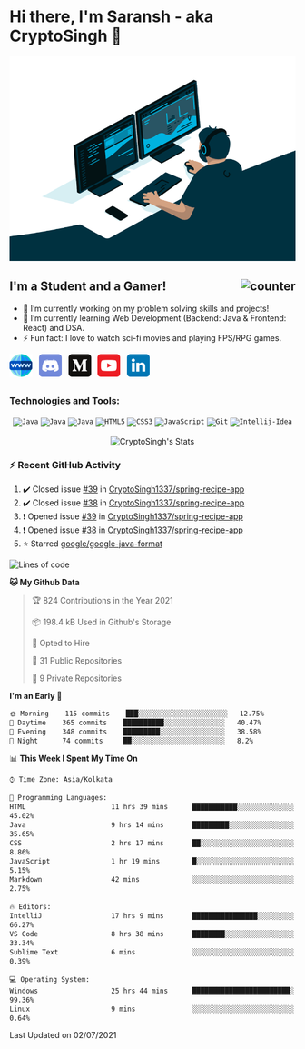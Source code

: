 # Hi there, I'm Saransh - aka CryptoSingh 👋

<div align="center">
<img src="https://github.com/CryptoSingh1337/CryptoSingh1337/blob/master/icons/code.gif" height="360px" width="640px" alt="gif"/>
</div>

## I'm a Student and a Gamer!<img src="https://komarev.com/ghpvc/?username=cryptosingh1337" alt="counter" align="right"/>

- 🔭 I’m currently working on my problem solving skills and projects!
- 🌱 I’m currently learning Web Development (Backend: Java & Frontend: React) and DSA.
- ⚡ Fun fact: I love to watch sci-fi movies and playing FPS/RPG games.

<a href="https://cryptosingh1337.github.io/" target="_blank"><img alt="website" height="40px" width="40px" src="./icons/world-wide-web.svg"/></a>&nbsp;&nbsp;
<a href="https://discord.gg/6efHuzv" target="_blank"><img alt="discord" height="40px" width="40px" src="https://raw.githubusercontent.com/edent/SuperTinyIcons/master/images/svg/discord.svg"/></a>&nbsp;&nbsp;
<a href="https://cryptosingh1337.medium.com/" target="_blank"><img alt="Medium" height="40px" width="40px" src="https://raw.githubusercontent.com/edent/SuperTinyIcons/master/images/svg/medium.svg"/></a>&nbsp;&nbsp;
<a href="https://www.youtube.com/cryptosingh" target="_blank"><img alt="youtube" height="40px" width="40px" src="https://raw.githubusercontent.com/edent/SuperTinyIcons/master/images/svg/youtube.svg"/></a>&nbsp;&nbsp;
<a href="https://www.linkedin.com/in/saransh-kumar-2k19/" target="_blank"><img alt="linkedin" height="40px" width="40px" src="https://raw.githubusercontent.com/edent/SuperTinyIcons/master/images/svg/linkedin.svg"/></a>

##

### Technologies and Tools:

<div align="center">
<code><img alt="Java" height="40px" width="40px" src="https://raw.githubusercontent.com/tomchen/stack-icons/master/logos/java.svg" title="Java"/></code>
<code><img alt="Java" height="40px" width="40px" src="https://raw.githubusercontent.com/tomchen/stack-icons/master/logos/spring.svg" title="Spring"/></code>
<code><img alt="Java" height="40px" width="40px" src="https://raw.githubusercontent.com/tomchen/stack-icons/master/logos/hibernate.svg" title="Hibernate"/></code>
<code><img alt="HTML5" height="40px" width="40px" src="https://raw.githubusercontent.com/tomchen/stack-icons/master/logos/html-5.svg" title="HTML5"/></code>
<code><img alt="CSS3" height="40px" width="40px" src="https://raw.githubusercontent.com/tomchen/stack-icons/master/logos/css-3.svg" title="CSS3"/></code>
<code><img alt="JavaScript" height="40px" width="40px" src="https://raw.githubusercontent.com/tomchen/stack-icons/master/logos/bootstrap.svg" title="Bootstrap"/></code>
<code><img alt="Git" height="40px" width="40px" src="https://raw.githubusercontent.com/tomchen/stack-icons/master/logos/git-icon.svg" title="Git"/></code>
<code><img alt="Intellij-Idea" height="40px" width="40px" src="https://raw.githubusercontent.com/tomchen/stack-icons/master/logos/intellij-idea.svg" title="Intellij-IDEA"/></code>
</div>
<br>
<div align="center">
<img  alt="CryptoSingh's Stats" src="https://github-readme-stats.vercel.app/api?username=CryptoSingh1337&show_icons=true&bg_color=FFFFFF&title_color=003140&icon_color=003140&text_color=0486AA" title="Stats"/>
</div>

### ⚡ Recent GitHub Activity

<!--RECENT_ACTIVITY:start-->
1. ✔️ Closed issue [#39](https://github.com/CryptoSingh1337/spring-recipe-app/issues/39) in [CryptoSingh1337/spring-recipe-app](https://github.com/CryptoSingh1337/spring-recipe-app)
2. ✔️ Closed issue [#38](https://github.com/CryptoSingh1337/spring-recipe-app/issues/38) in [CryptoSingh1337/spring-recipe-app](https://github.com/CryptoSingh1337/spring-recipe-app)
3. ❗️ Opened issue [#39](https://github.com/CryptoSingh1337/spring-recipe-app/issues/39) in [CryptoSingh1337/spring-recipe-app](https://github.com/CryptoSingh1337/spring-recipe-app)
4. ❗️ Opened issue [#38](https://github.com/CryptoSingh1337/spring-recipe-app/issues/38) in [CryptoSingh1337/spring-recipe-app](https://github.com/CryptoSingh1337/spring-recipe-app)
5. ⭐ Starred [google/google-java-format](https://github.com/google/google-java-format)
<!--RECENT_ACTIVITY:end-->


<!--START_SECTION:waka-->
![Lines of code](https://img.shields.io/badge/From%20Hello%20World%20I%27ve%20Written-402568%20lines%20of%20code-blue)

**🐱 My Github Data** 

> 🏆 824 Contributions in the Year 2021
 > 
> 📦 198.4 kB Used in Github's Storage 
 > 
> 💼 Opted to Hire
 > 
> 📜 31 Public Repositories 
 > 
> 🔑 9 Private Repositories  
 > 
**I'm an Early 🐤** 

```text
🌞 Morning    115 commits    ███░░░░░░░░░░░░░░░░░░░░░░   12.75% 
🌆 Daytime    365 commits    ██████████░░░░░░░░░░░░░░░   40.47% 
🌃 Evening    348 commits    █████████░░░░░░░░░░░░░░░░   38.58% 
🌙 Night      74 commits     ██░░░░░░░░░░░░░░░░░░░░░░░   8.2%

```


📊 **This Week I Spent My Time On** 

```text
⌚︎ Time Zone: Asia/Kolkata

💬 Programming Languages: 
HTML                     11 hrs 39 mins      ███████████░░░░░░░░░░░░░░   45.02% 
Java                     9 hrs 14 mins       █████████░░░░░░░░░░░░░░░░   35.65% 
CSS                      2 hrs 17 mins       ██░░░░░░░░░░░░░░░░░░░░░░░   8.86% 
JavaScript               1 hr 19 mins        █░░░░░░░░░░░░░░░░░░░░░░░░   5.15% 
Markdown                 42 mins             ░░░░░░░░░░░░░░░░░░░░░░░░░   2.75%

🔥 Editors: 
IntelliJ                 17 hrs 9 mins       ████████████████░░░░░░░░░   66.27% 
VS Code                  8 hrs 38 mins       ████████░░░░░░░░░░░░░░░░░   33.34% 
Sublime Text             6 mins              ░░░░░░░░░░░░░░░░░░░░░░░░░   0.39%

💻 Operating System: 
Windows                  25 hrs 44 mins      ████████████████████████░   99.36% 
Linux                    9 mins              ░░░░░░░░░░░░░░░░░░░░░░░░░   0.64%

```


 Last Updated on 02/07/2021
<!--END_SECTION:waka-->
